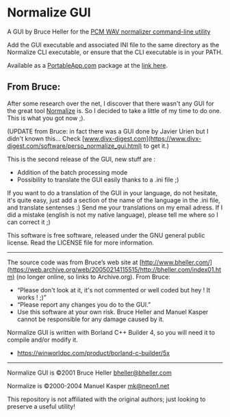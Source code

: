 Normalize GUI
=============
A GUI by Bruce Heller for the [PCM WAV normalizer command-line utility](https://github.com/mesheets/NormalizeCLI)

Add the GUI executable and associated INI file to the same directory as the Normalize CLI executable,
or ensure that the CLI executable is in your PATH.

Available as a [PortableApp.com](https://portableapps.com/) package at the [link here](https://github.com/mesheets/PAF-NormalizePortable).

From Bruce:
-----------
After some research over the net, I discover that there wasn't any GUI for the great tool [Normalize](https://github.com/mesheets/NormalizeCLI) is.
So I decided to take a little of my time to do one.
This is what you got now ;).

(UPDATE from Bruce: in fact there was a GUI done by Javier Urien but I didn't known this… Check [www.divx-digest.com](https://www.divx-digest.com/software/perso_normalize_gui.html) to get it.)

This is the second release of the GUI, new stuff are :
- Addition of the batch processing mode
- Possibility to translate the GUI easily thanks to a .ini file ;)

If you want to do a translation of the GUI in your language, do not hesitate, it's quite easy, just add a section of the name of the language in the .ini file, and translate sentenses :)
Send me your translations on my email adress.
If I did a mistake (english is not my native language), please tell me where so I can correct it ;)

This software is free software, released under the GNU general public license. Read the LICENSE file for more information.

* * *

The source code was from Bruce’s web site at [http://www.bheller.com/](https://web.archive.org/web/20050214115515/http://bheller.com/index01.htm) (no longer online, so links to Archive.org).
From Bruce:
- “Please don't look at it, it's not commented or well coded but hey ! It works ! ;)”
- “Please report any changes you do to the GUI.”
- Use this software at your own risk.  Bruce Heller and Manuel Kasper cannot be responsible for any damage caused by it.

Normalize GUI is written with Borland C++ Builder 4, so you will need it to compile and/or modify it.
- https://winworldpc.com/product/borland-c-builder/5x

* * *

Normalize GUI is ©2001 Bruce Heller <bheller@bheller.com>

Normalize is ©2000-2004 Manuel Kasper <mk@neon1.net>

This repository is not affiliated with the original authors; just looking to preserve a useful utility!
